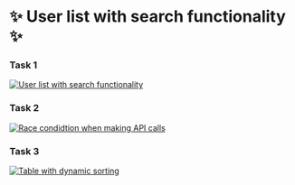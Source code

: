 # ✨ User list with search functionality ✨

### Task 1

[![User list with search functionality](https://img.shields.io/badge/-User_list_with_search_functionality-darkblue?style=for-the-badge&logo=&logoColor=fff)](https://gist.github.com/Leo4815162342/430bd20db4f0e7137fc466d80fbbc98c)

### Task 2

[![Race condidtion when making API calls](https://img.shields.io/badge/-Race_condidtion_when_making_API_calls-darkblue?style=for-the-badge&logo=&logoColor=fff)](https://gist.github.com/Leo4815162342/4bb6dbb94520b71aab5f9d1bb2a15e97)

### Task 3

[![Table with dynamic sorting](https://img.shields.io/badge/-Table_with_dynamic_sorting-darkblue?style=for-the-badge&logo=&logoColor=fff)](https://gist.github.com/Leo4815162342/deed844bee8c83b2c1ec6beab4bbe4a3)
